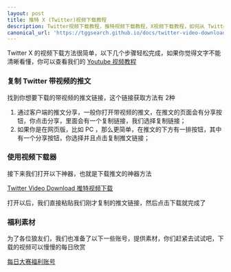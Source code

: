 ```yaml
---
layout: post
title: 推特 X (Twitter)视频下载教程
description: Twitter视频下载教程，推特视频下载教程，X视频下载教程，如何从 Twitter 中获取视频素材，如何下载每日大赛的视频。
canonical_url: 'https://tggsearch.github.io/docs/twitter-video-download.html'
---
```

 Twitter X 的视频下载方法很简单，以下几个步骤轻松完成，如果你觉得文字不能清晰看懂，你可以查看我们的 [Youtube 视频教程](./302.html?target=https://youtu.be/tOCt6VTcNow)

### 复制 Twitter 带视频的推文
找到你想要下载的带视频的推文链接，这个链接获取方法有 2种

1. 通过客户端的推文分享，一般你打开带视频的推文，在推文的页面会有分享按钮，你点击分享，里面会有一个复制链接，我们选择复制链接；
2. 如果你是在网页版，比如 PC ，那么更简单，在推文的下方有一排按钮，其中有一个分享按钮，你选择并且点击复制推文链接；

### 使用视频下载器
接下来我们打开以下神器，也就是下载推文的神器方法

[Twitter Video Download 推特视频下载](./302.html?target=https://twittervideodownloader.com/)

打开以后，我们直接粘贴我们刚才复制的推文链接，然后点击下载就完成了

### 福利素材
为了各位狼友们，我们也准备了以下一些账号，提供素材，你们赶紧去试试吧，下载的视频可以慢慢的每日欣赏

[每日大赛福利账号](./302.html?target=https://twitter.com/meiridashai)
